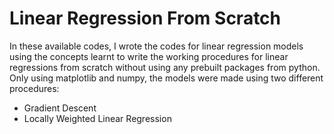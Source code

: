 # Linear Regression From Scratch
In these available codes, I wrote the codes for linear regression models using the concepts learnt to write the working procedures for linear regressions from scratch without using any prebuilt packages from python. Only using matplotlib and numpy, the models were made using two different procedures:
* Gradient Descent
* Locally Weighted Linear Regression
